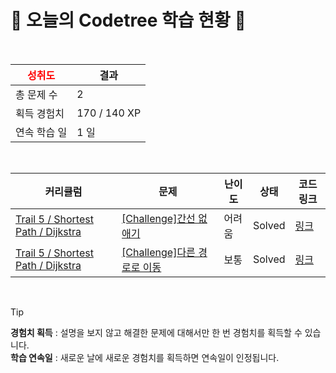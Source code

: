 # 🌲 오늘의 Codetree 학습 현황 🌲

<br />

| <span style="color:red;display:block;text-align:center;"> **성취도**</span> | 결과 |
|---|---|
| 총 문제 수 | 2 |
| 획득 경험치 | 170 / 140 XP |
| 연속 학습 일 | 1 일 |

<br />

|커리큘럼|문제|난이도|상태|코드 링크|
|---|---|---|---|---|
|[Trail 5 / Shortest Path / Dijkstra](https://www.codetree.ai/trail-info/intermediate-mid/)|[[Challenge]간선 없애기](https://www.codetree.ai/trails/complete/curated-cards/challenge-eliminate-edges/)|어려움|Solved|[링크](https://github.com/LeeSY99/algo-studyy/blob/main/251013/%EA%B0%84%EC%84%A0%20%EC%97%86%EC%95%A0%EA%B8%B0/eliminate-edges.py)|
|[Trail 5 / Shortest Path / Dijkstra](https://www.codetree.ai/trail-info/intermediate-mid/)|[[Challenge]다른 경로로 이동](https://www.codetree.ai/trails/complete/curated-cards/challenge-move-with-different-path/)|보통|Solved|[링크](https://github.com/LeeSY99/algo-studyy/blob/main/251013/%EB%8B%A4%EB%A5%B8%20%EA%B2%BD%EB%A1%9C%EB%A1%9C%20%EC%9D%B4%EB%8F%99/move-with-different-path.py)|


<br />

> [!TIP]
> **경험치 획득** : 설명을 보지 않고 해결한 문제에 대해서만 한 번 경험치를 획득할 수 있습니다.  
> **학습 연속일** : 새로운 날에 새로운 경험치를 획득하면 연속일이 인정됩니다.

